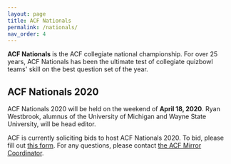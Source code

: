 ```yaml
---
layout: page
title: ACF Nationals
permalink: /nationals/
nav_order: 4
---
```


**ACF Nationals** is the ACF collegiate national championship. For over 25 years, ACF Nationals has been the ultimate test of collegiate quizbowl teams' skill on the best question set of the year.


## ACF Nationals 2020
ACF Nationals 2020 will be held on the weekend of **April 18, 2020**. Ryan Westbrook, alumnus of the University of Michigan and Wayne State University, will be head editor.

ACF is currently soliciting bids to host ACF Nationals 2020. To bid, please fill out [this form](https://docs.google.com/forms/d/17cCm6UsNtuu0UBkbxzJJCo7mnMy-CfC1DSElk-3SjOM/viewform). For any questions, please contact [the ACF Mirror Coordinator](mailto:hosting@acf-quizbowl.com).


